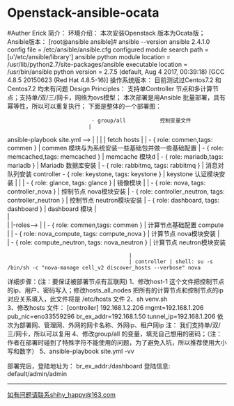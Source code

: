 # Openstack-ansible-ocata  
#Auther   Erick
简介：
环境介绍：
本次安装Openstack 版本为Ocata版；
Ansible版本：
[root@ansible ansible]# ansible --version
ansible 2.4.1.0
  config file = /etc/ansible/ansible.cfg
  configured module search path = [u'/etc/ansible/library']
  ansible python module location = /usr/lib/python2.7/site-packages/ansible
  executable location = /usr/bin/ansible
  python version = 2.7.5 (default, Aug  4 2017, 00:39:18) [GCC 4.8.5 20150623 (Red Hat 4.8.5-16)]
操作系统版本：
目前测试过Centos7.2 和Centos7.2 均未有问题
Design Principles：
支持单Controller 节点和多计算节点；支持单/双/三/网卡，网络为ovs模型；
本次部署是用Ansible 批量部署，具有幂等性，所以可以重复执行；
下面是整体的一个部署图：


                             
                               - group/all           控制变量文件 
                              |
ansible-playbook site.yml --> |
                 |             |
                 |
              fetch hosts      |
                                                      | - { role: commen,tags: commen }           | commen 模块与为系统安装一些基础包并做一些基础配置
                                                      | - { role: memcached,tags: memcached }     | memcache 模块d
                              |                         - { role: mariadb,tags: mariadb }         | Mariadb 数据库安装
                                                      | - { role: rabbitmq, tags: rabbitmq }      | 消息对队列安装
                                            controller  - { role: keystone, tags: keystone }      | keystone 认证模块安装
                              |            |          | - { role: glance, tags: glance }          | 镜像模块
                              |                       | - { role: nova, tags: controller_nova }   | 控制节点 nova模块安装
                                           |            - { role: controller_neutron, tags: controller_neutron }  | 控制节点 neutron模块安装
                                                      | - { role: dashboard, tags: dashboard }          | dashboard 模块
                              |         
                                           |         
                                           |
                              |-roles-->   |          | - { role: commen,tags: commen }  | 计算节点基础配置
                                            compute                                              
                                          |            | - { role: nova_compute, tags: compute_nova }  | 计算节点 nova模块安装
                                           |          
                                                      | - { role: compute_neutron, tags: nova_neutron }  | 计算节点 neutron模块安装              
                                           
                                           |
                                           | controller | shell: su -s /bin/sh -c "nova-manage cell_v2 discover_hosts --verbose" nova 

详细步骤：(注：要保证被部署节点有互联网)
1、修改host-1 这个文件把控制节点的ip、用户、密码写入；修改hosts_all_nodes 把所有的计算节点和控制节点的ip对应关系填入，此文件将是 /etc/hosts 文件
2、sh venv.sh  
3、修改hosts 文件：
[controller]
192.168.1.2.206  mgmt=192.168.1.206  pub_nic=eno33559296  br_ex_addr=192.168.1.50 tunnel_ip=192.168.1.206 
依次为部署网、管理网、外网的网卡名称、外网ip、租户网ip
注： 我们支持单/双/三/网卡，所以可以复用
4、修改group/all 的变量，填充自己想用的密码；（注：作者在部署时碰到了特殊字符不能使用的问题，为了避免入坑，所以推荐使用大小写和数字）
5、ansible-playbook site.yml -vv

部署完后，登陆地址为： br_ex_addr:/dashboard
登陆信息: default/admin/admin

---

如有问题请联系shihy_happy@163.com 


             
